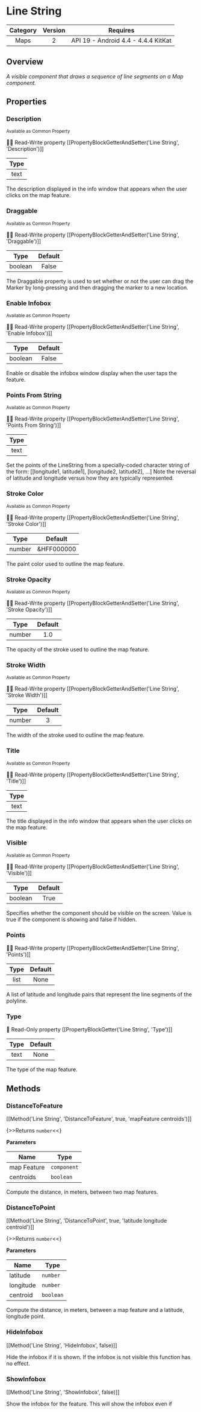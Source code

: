 # Line String

| Category | Version | Requires |
|:--------:|:-------:|:--------:|
|Maps|2|API 19 - Android 4.4 - 4.4.4 KitKat|

## Overview

_A visible component that draws a sequence of line segments on a Map component._

## Properties

### Description

<small>Available as Common Property</small>

:eyes::pencil: Read-Write property
[[PropertyBlockGetterAndSetter('Line String', 'Description')]]

| Type |
|:----:|
|text|

The description displayed in the info window that appears when the user clicks on the map feature.

### Draggable

<small>Available as Common Property</small>

:eyes::pencil: Read-Write property
[[PropertyBlockGetterAndSetter('Line String', 'Draggable')]]

| Type | Default |
|:----:|:-------:|
|boolean|False|

The Draggable property is used to set whether or not the user can drag the Marker by long-pressing and then dragging the marker to a new location.

### Enable Infobox

<small>Available as Common Property</small>

:eyes::pencil: Read-Write property
[[PropertyBlockGetterAndSetter('Line String', 'Enable Infobox')]]

| Type | Default |
|:----:|:-------:|
|boolean|False|

Enable or disable the infobox window display when the user taps the feature.

### Points From String

<small>Available as Common Property</small>

:eyes::pencil: Read-Write property
[[PropertyBlockGetterAndSetter('Line String', 'Points From String')]]

| Type |
|:----:|
|text|

Set the points of the LineString from a specially-coded character string of the form:
 [[longitude1, latitude1], [longitude2, latitude2], ...]
 Note the reversal of latitude and longitude versus how they are typically represented.

### Stroke Color

<small>Available as Common Property</small>

:eyes::pencil: Read-Write property
[[PropertyBlockGetterAndSetter('Line String', 'Stroke Color')]]

| Type | Default |
|:----:|:-------:|
|number|&HFF000000|

The paint color used to outline the map feature.

### Stroke Opacity

<small>Available as Common Property</small>

:eyes::pencil: Read-Write property
[[PropertyBlockGetterAndSetter('Line String', 'Stroke Opacity')]]

| Type | Default |
|:----:|:-------:|
|number|1.0|

The opacity of the stroke used to outline the map feature.

### Stroke Width

<small>Available as Common Property</small>

:eyes::pencil: Read-Write property
[[PropertyBlockGetterAndSetter('Line String', 'Stroke Width')]]

| Type | Default |
|:----:|:-------:|
|number|3|

The width of the stroke used to outline the map feature.

### Title

<small>Available as Common Property</small>

:eyes::pencil: Read-Write property
[[PropertyBlockGetterAndSetter('Line String', 'Title')]]

| Type |
|:----:|
|text|

The title displayed in the info window that appears when the user clicks on the map feature.

### Visible

<small>Available as Common Property</small>

:eyes::pencil: Read-Write property
[[PropertyBlockGetterAndSetter('Line String', 'Visible')]]

| Type | Default |
|:----:|:-------:|
|boolean|True|

Specifies whether the component should be visible on the screen. Value is true if the component is showing and false if hidden.

### Points



:eyes::pencil: Read-Write property
[[PropertyBlockGetterAndSetter('Line String', 'Points')]]

| Type | Default |
|:----:|:-------:|
|list|None|

A list of latitude and longitude pairs that represent the line segments of the polyline.

### Type



:eyes: Read-Only property
[[PropertyBlockGetter('Line String', 'Type')]]

| Type | Default |
|:----:|:-------:|
|text|None|

The type of the map feature.

## Methods

### DistanceToFeature



[[Method('Line String', 'DistanceToFeature', true, 'mapFeature centroids')]]

{>>Returns `number`<<}


**Parameters**

| Name | Type |
|------|------|
|map Feature|`component`|
|centroids|`boolean`|


Compute the distance, in meters, between two map features.

### DistanceToPoint



[[Method('Line String', 'DistanceToPoint', true, 'latitude longitude centroid')]]

{>>Returns `number`<<}


**Parameters**

| Name | Type |
|------|------|
|latitude|`number`|
|longitude|`number`|
|centroid|`boolean`|


Compute the distance, in meters, between a map feature and a latitude, longitude point.

### HideInfobox



[[Method('Line String', 'HideInfobox', false)]]

Hide the infobox if it is shown. If the infobox is not visible this function has no effect.

### ShowInfobox



[[Method('Line String', 'ShowInfobox', false)]]

Show the infobox for the feature. This will show the infobox even if